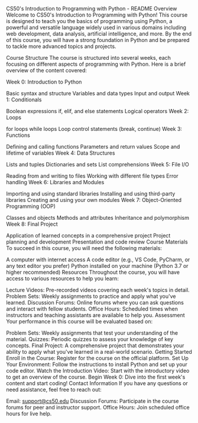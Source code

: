 CS50's Introduction to Programming with Python - README
Overview
Welcome to CS50's Introduction to Programming with Python! This course is designed to teach you the basics of programming using Python, a powerful and versatile language widely used in various domains including web development, data analysis, artificial intelligence, and more. By the end of this course, you will have a strong foundation in Python and be prepared to tackle more advanced topics and projects.

Course Structure
The course is structured into several weeks, each focusing on different aspects of programming with Python. Here is a brief overview of the content covered:

Week 0: Introduction to Python

Basic syntax and structure
Variables and data types
Input and output
Week 1: Conditionals

Boolean expressions
if, elif, and else statements
Logical operators
Week 2: Loops

for loops
while loops
Loop control statements (break, continue)
Week 3: Functions

Defining and calling functions
Parameters and return values
Scope and lifetime of variables
Week 4: Data Structures

Lists and tuples
Dictionaries and sets
List comprehensions
Week 5: File I/O

Reading from and writing to files
Working with different file types
Error handling
Week 6: Libraries and Modules

Importing and using standard libraries
Installing and using third-party libraries
Creating and using your own modules
Week 7: Object-Oriented Programming (OOP)

Classes and objects
Methods and attributes
Inheritance and polymorphism
Week 8: Final Project

Application of learned concepts in a comprehensive project
Project planning and development
Presentation and code review
Course Materials
To succeed in this course, you will need the following materials:

A computer with internet access
A code editor (e.g., VS Code, PyCharm, or any text editor you prefer)
Python installed on your machine (Python 3.7 or higher recommended)
Resources
Throughout the course, you will have access to various resources to help you learn:

Lecture Videos: Pre-recorded videos covering each week's topics in detail.
Problem Sets: Weekly assignments to practice and apply what you've learned.
Discussion Forums: Online forums where you can ask questions and interact with fellow students.
Office Hours: Scheduled times when instructors and teaching assistants are available to help you.
Assessment
Your performance in this course will be evaluated based on:

Problem Sets: Weekly assignments that test your understanding of the material.
Quizzes: Periodic quizzes to assess your knowledge of key concepts.
Final Project: A comprehensive project that demonstrates your ability to apply what you've learned in a real-world scenario.
Getting Started
Enroll in the Course: Register for the course on the official platform.
Set Up Your Environment: Follow the instructions to install Python and set up your code editor.
Watch the Introduction Video: Start with the introductory video to get an overview of the course.
Begin Week 0: Dive into the first week's content and start coding!
Contact Information
If you have any questions or need assistance, feel free to reach out:

Email: support@cs50.edu
Discussion Forums: Participate in the course forums for peer and instructor support.
Office Hours: Join scheduled office hours for live help.
